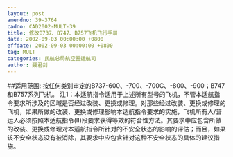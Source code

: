 ```yaml
---
layout: post
amendno: 39-3764
cadno: CAD2002-MULT-39
title: 修改B737、B747、B757飞机飞行手册
date: 2002-09-03 00:00:00 +0800
effdate: 2002-09-03 00:00:00 +0800
tag: MULT
categories: 民航总局航空器适航司
author: 聂君剑
---
```


##适用范围:
按任何类别审定的B737-600、-700、-700C、-800、-900；B747和B757系列飞机。
注1：本适航指令适用于上述所有型号的飞机，不管本适航指令要求所涉及的区域是否经过改装、更换或修理。对那些经过改装、更换或修理的飞机，如果所做的改装、更换或修理影响本适航指令要求的实施，飞机所有人/营运人必须按照本适航指令(II)段要求获得等效的符合性方法。其要求中应包含所做的改装、更换或修理对本适航指令所针对的不安全状态的影响的评估；而且，如果该不安全状态没有被消除，其要求中应包含针对这种不安全状态的具体的建议措施。

